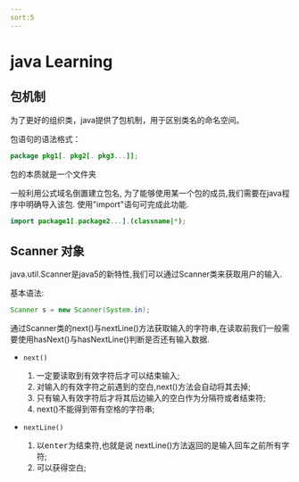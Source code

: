 ```yaml
---
sort:5
---
```

# java Learning

## 包机制

为了更好的组织类，java提供了包机制，用于区别类名的命名空间。

包语句的语法格式：

```java
package pkg1[. pkg2[. pkg3...]];
```

包的本质就是一个文件夹

一般利用公式域名倒置建立包名, 为了能够使用某一个包的成员,我们需要在java程序中明确导入该包. 使用"import"语句可完成此功能.

```java
import package1[.package2...].(classname|*);
```

## Scanner 对象

java.util.Scanner是java5的新特性,我们可以通过Scanner类来获取用户的输入.

基本语法:

```java
Scanner s = new Scanner(System.in);
```

通过Scanner类的next()与nextLine()方法获取输入的字符串,在读取前我们一般需要使用hasNext()与hasNextLine()判断是否还有输入数据.

- `next()`
  1. 一定要读取到有效字符后才可以结束输入;
  2. 对输入的有效字符之前遇到的空白,next()方法会自动将其去掉;
  3. 只有输入有效字符后才将其后边输入的空白作为分隔符或者结束符;
  4. next()不能得到带有空格的字符串;

- `nextLine()`
  1. 以<kbd>enter</kbd>为结束符,也就是说 nextLine()方法返回的是输入回车之前所有字符;
  2. 可以获得空白;
